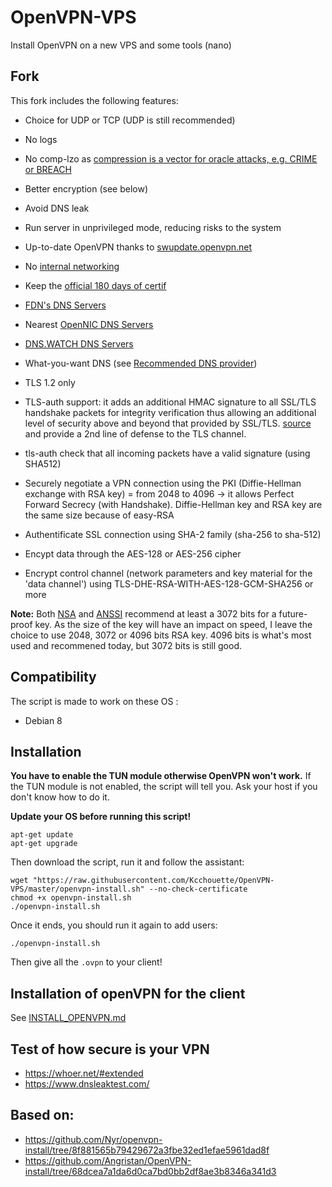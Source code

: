 # OpenVPN-VPS

Install OpenVPN on a new VPS and some tools (nano)

## Fork

This fork includes the following features:

- Choice for UDP or TCP (UDP is still recommended)
- No logs
- No comp-lzo as [compression is a vector for oracle attacks, e.g. CRIME or BREACH](https://github.com/BetterCrypto/Applied-Crypto-Hardening/pull/91#issuecomment-75388575)
- Better encryption (see below)
- Avoid DNS leak
- Run server in unprivileged mode, reducing risks to the system
- Up-to-date OpenVPN thanks to [swupdate.openvpn.net](https://community.openvpn.net/openvpn/wiki/OpenvpnSoftwareRepos)
- No [internal networking](https://github.com/Nyr/openvpn-install/commit/6d51476047d6d7a610f292f9bbd6da75d2d8f96e)
- Keep the [official 180 days of certif](https://github.com/Nyr/openvpn-install/commit/9c0579052f149dd46cc59b1b8bee53f3d54dc785)

- [FDN's DNS Servers](https://www.fdn.fr/actions/dns/)
- Nearest [OpenNIC DNS Servers](https://www.opennicproject.org/)
- [DNS.WATCH DNS Servers](https://dns.watch/index)
- What-you-want DNS (see [Recommended DNS provider](https://github.com/Kcchouette/OpenVPN-VPS/blob/master/Recommended_DNS_provider.md))

- TLS 1.2 only
- TLS-auth support: it adds an additional HMAC signature to all SSL/TLS handshake packets for integrity verification thus allowing an additional level of security above and beyond that provided by SSL/TLS. [source](https://openvpn.net/index.php/open-source/documentation/howto.html#security) and provide a 2nd line of defense to the TLS channel.

- tls-auth check that all incoming packets have a valid signature (using SHA512)
- Securely negotiate a VPN connection using the PKI (Diffie-Hellman exchange with RSA key) = from 2048 to 4096 -> it allows Perfect Forward Secrecy (with Handshake). Diffie-Hellman key and RSA key are the same size because of easy-RSA
- Authentificate SSL connection using SHA-2 family (sha-256 to sha-512)
- Encypt data through the AES-128 or AES-256 cipher
- Encrypt control channel (network parameters and key material for the 'data channel') using TLS-DHE-RSA-WITH-AES-128-GCM-SHA256 or more

**Note:** Both [NSA](https://cryptome.org/2016/01/CNSA-Suite-and-Quantum-Computing-FAQ.pdf) and [ANSSI](https://www.ssi.gouv.fr/uploads/2015/01/RGS_v-2-0_B1.pdf) recommend at least a 3072 bits for a future-proof key. As the size of the key will have an impact on speed, I leave the choice to use 2048, 3072 or 4096 bits RSA key. 4096 bits is what's most used and recommened today, but 3072 bits is still good.

## Compatibility

The script is made to work on these OS :

- Debian 8

## Installation

**You have to enable the TUN module otherwise OpenVPN won't work.** If the TUN module is not enabled, the script will tell you. Ask your host if you don't know how to do it.

**Update your OS before running this script!**

```
apt-get update
apt-get upgrade
```

Then download the script, run it and follow the assistant:

```
wget "https://raw.githubusercontent.com/Kcchouette/OpenVPN-VPS/master/openvpn-install.sh" --no-check-certificate
chmod +x openvpn-install.sh
./openvpn-install.sh
```

Once it ends, you should run it again to add users:

```
./openvpn-install.sh
```

Then give all the `.ovpn` to your client!

## Installation of openVPN for the client

See [INSTALL_OPENVPN.md](https://github.com/Kcchouette/OpenVPN-VPS/blob/master/INSTALL_OPENVPN.md)

## Test of how secure is your VPN

 * https://whoer.net/#extended
 * https://www.dnsleaktest.com/

## Based on:

- https://github.com/Nyr/openvpn-install/tree/8f881565b79429672a3fbe32ed1efae5961dad8f
- https://github.com/Angristan/OpenVPN-install/tree/68dcea7a1da6d0ca7bd0bb2df8ae3b8346a341d3
